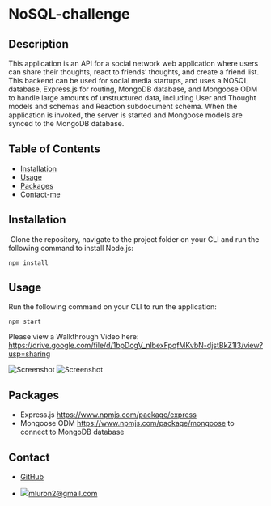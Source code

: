 # NoSQL-challenge
## Description 
​This application is an API for a social network web application where users can share their thoughts, react to friends’ thoughts, and create a friend list.
​
This backend can be used for social media startups, and uses a NOSQL database, Express.js for routing, MongoDB database, and Mongoose ODM to handle large amounts of unstructured data, including User and Thought models and schemas and Reaction subdocument schema. When the application is invoked, the server is started and Mongoose models are synced to the MongoDB database.
## Table of Contents

* [Installation](#installation)
* [Usage](#usage)
* [Packages](#packages)
* [Contact-me](#contact)
​
## Installation
​
Clone the repository, navigate to the project folder on your CLI and run the following command to install Node.js:

```npm install```
## Usage 
Run the following command on your CLI to run the application:

```npm start```

Please view a Walkthrough Video here:
https://drive.google.com/file/d/1bpDcgV_nlbexFpqfMKvbN-djstBkZ1I3/view?usp=sharing

![Screenshot](./assets/screen%20shot.png)
![Screenshot](./assets/Screen%20Shot2.png)
## Packages

* Express.js https://www.npmjs.com/package/express
* Mongoose ODM https://www.npmjs.com/package/mongoose to connect to MongoDB database
## Contact
- [GitHub](https://github.com/mluron-ArxFjs)

- ![](https://img.shields.io/badge/Gmail-D14836?style=for-the-badge&logo=gmail&logoColor=white)mluron2@gmail.com